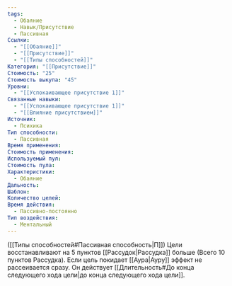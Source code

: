 ```yaml
---
tags:
  - Обаяние
  - Навык/Присутствие
  - Пассивная
Ссылки:
  - "[[Обаяние]]"
  - "[[Присутствие]]"
  - "[[Типы способностей]]"
Категория: "[[Присутствие]]"
Стоимость: "25"
Стоимость выкупа: "45"
Уровни:
  - "[[Успокаивающее присутствие 1]]"
Связанные навыки:
  - "[[Успокаивающее присутствие 1]]"
  - "[[Влияние присутствием]]"
Источник:
  - Психика
Тип способности:
  - Пассивная
Время применения: 
Стоимость применения: 
Используемый пул: 
Стоимость пула: 
Характеристики:
  - Обаяние
Дальность: 
Шаблон: 
Количество целей: 
Время действия:
  - Пассивно-постоянно
Тип воздействия:
  - Ментальный
---
```

([[Типы способностей#Пассивная способность|П]]) Цели восстанавливают на 5 пунктов [[Рассудок|Рассудка]] больше (Всего 10 пунктов Рассудка). Если цель покидает [[Аура|Ауру]] эффект не рассеивается сразу. Он действует [[Длительность#До конца следующего хода цели|до конца следующего хода цели]].